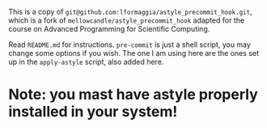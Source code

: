 This is a copy of `git@github.com:lformaggia/astyle_precommit_hook.git`, which is a fork of `mellowcandle/astyle_precommit_hook` adapted for the course on Advanced Programming for Scientific Computing.

Read `README.md` for instructions. `pre-commit` is just a shell script, you may change some options if you wish. The one I am using here are the ones set up in the `apply-astyle` script, also added here.

# Note: you mast have astyle properly installed in your system! 
